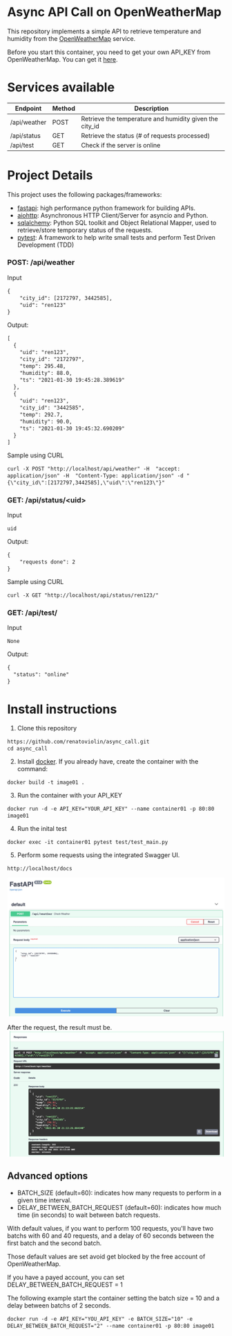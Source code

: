 # Async API Call on OpenWeatherMap

This repository implements a simple API to retrieve temperature and humidity from the [OpenWeatherMap](https://openweathermap.org) service.

Before you start this container, you need to get your own API_KEY from OpenWeatherMap. You can get it [here](https://home.openweathermap.org/users/sign_in).


# Services available
| Endpoint | Method | Description
| --- | --- | --- |
| /api/weather | POST | Retrieve the temperature and humidity given the city_id
| /api/status  | GET  | Retrieve the status (# of requests processed)
| /api/test    | GET  | Check if the server is online


# Project Details
This project uses the following packages/frameworks:
- [fastapi](https://fastapi.tiangolo.com): high performance python framework for building APIs.
- [aiohttp](https://docs.aiohttp.org/en/stable/): Asynchronous HTTP Client/Server for asyncio and Python. 
- [sqlalchemy](https://www.sqlalchemy.org): Python SQL toolkit and Object Relational Mapper, used to retrieve/store temporary status of the requests.
- [pytest](https://docs.pytest.org/en/stable/): A framework to help write small tests and perform Test Driven Development (TDD)


### POST: /api/weather
Input

```
{
    "city_id": [2172797, 3442585],
    "uid": "ren123"
}
``` 

Output: 
```
[
  {
    "uid": "ren123",
    "city_id": "2172797",
    "temp": 295.48,
    "humidity": 88.0,
    "ts": "2021-01-30 19:45:28.389619"
  },
  {
    "uid": "ren123",
    "city_id": "3442585",
    "temp": 292.7,
    "humidity": 90.0,
    "ts": "2021-01-30 19:45:32.690209"
  }
]
```

Sample using CURL
```
curl -X POST "http://localhost/api/weather" -H  "accept: application/json" -H  "Content-Type: application/json" -d "{\"city_id\":[2172797,3442585],\"uid\":\"ren123\"}"
```

### GET: /api/status/\<uid\>
Input
```
uid
``` 

Output: 
```
{
    "requests done": 2
}
```

Sample using CURL
``` 
curl -X GET "http://localhost/api/status/ren123/"
``` 

### GET: /api/test/
Input
``` 
None
```
Output:
```
{
  "status": "online"
}
```


# Install instructions
1. Clone this repository
```
https://github.com/renatoviolin/async_call.git
cd async_call
```

2. Install [docker](). If you already have, create the container with the command:
``` 
docker build -t image01 .
```

3. Run the container with your API_KEY
``` 
docker run -d -e API_KEY="YOUR_API_KEY" --name container01 -p 80:80 image01
```

4. Run the inital test
```
docker exec -it container01 pytest test/test_main.py
```

5. Perform some requests using the integrated Swagger UI.
```
http://localhost/docs
```
<img src=img/img1.jpg>

After the request, the result must be.
<img src=img/img2.jpg>


## Advanced options
- BATCH_SIZE (default=60): indicates how many requests to perform in a given time interval.
- DELAY_BETWEEN_BATCH_REQUEST (default=60): indicates how much time (in seconds) to wait between batch requests.

With default values, if you want to perform 100 requests, you'll have two batchs with 60 and 40 requests, and a delay of 60 seconds between the first batch and the second batch.

Those default values are set avoid get blocked by the free account of OpenWeatherMap.

If you have a payed account, you can set DELAY_BETWEEN_BATCH_REQUEST = 1

The following example start the container setting the batch size = 10 and a delay between batchs of 2 seconds.

```
docker run -d -e API_KEY="YOU_API_KEY" -e BATCH_SIZE="10" -e DELAY_BETWEEN_BATCH_REQUEST="2" --name container01 -p 80:80 image01
``` 
